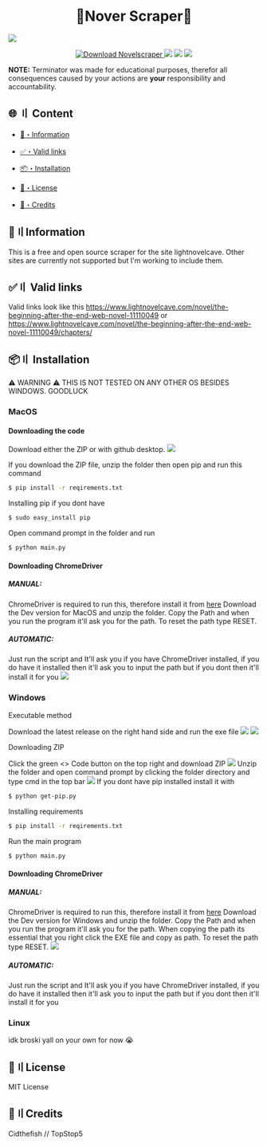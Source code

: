 <h1 align="center">
  📖Nover Scraper📖
</h1>

<img src = ".\images\cidthefish's novel scraper.jpg">

<p align="center">
  <a href="https://github.com/TopStop5/novelscraper/releases/download/v1.0.1/novelscraper.exe" target="_blank">
  <img src="https://img.shields.io/badge/download-novelscraper.exe-purple?" alt="Download Novelscraper">
</a>
  <img src="https://img.shields.io/github/last-commit/TopStop5/novelscraper">
  <img src="https://img.shields.io/github/forks/TopStop5/novelscraper?color=%02B039&label=Forks&style=flat-square">
  <img src="https://img.shields.io/github/stars/TopStop5/novelscraper?color=%02B039&label=Stars&style=flat-square">
</p>

**NOTE:**
 Terminator was made for educational purposes, therefor all consequences caused by your actions are **your** responsibility and accountability.
## <a id="content"></a>🌐 〢 Content
- [🌟・Information](#info)
* [✅・Valid links](#valid)
- [📦・Installation](#Installation)
* [📜・License](#setup)
- [🏅・Credits](#creds)


## <a id="info"></a>🌟〢Information
This is a free and open source scraper for the site lightnovelcave. Other sites are currently not supported but I'm working to include them.

## <a id="valid"></a>✅〢 Valid links
Valid links look like this https://www.lightnovelcave.com/novel/the-beginning-after-the-end-web-novel-11110049 or https://www.lightnovelcave.com/novel/the-beginning-after-the-end-web-novel-11110049/chapters/ 



## <a id="Installation"></a>📦〢 Installation
⚠️ WARNING ⚠️ THIS IS NOT TESTED ON ANY OTHER OS BESIDES WINDOWS. GOODLUCK
### **MacOS**

#### Downloading the code
Download either the ZIP or with github desktop.
<img src = ".\images\setupp1.png">

If you download the ZIP file, unzip the folder then open pip and run this command
```bash
$ pip install -r reqirements.txt
```
Installing pip if you dont have
```bash
$ sudo easy_install pip
```
Open command prompt in the folder and run
```bash
$ python main.py
```

#### Downloading ChromeDriver
##### MANUAL:
ChromeDriver is required to run this, therefore install it from [here](https://googlechromelabs.github.io/chrome-for-testing/#dev)
Download the Dev version for MacOS and unzip the folder. Copy the Path and when you run the program it'll ask you for the path. To reset the path type RESET.
##### AUTOMATIC:
Just run the script and It'll ask you if you have ChromeDriver installed, if you do have it installed then it'll ask you to input the path but if you dont then it'll install it for you
<img src = ".\images\chromedriver.png">

### **Windows**

Executable method

Download the latest release on the right hand side and run the exe file
<img src = ".\images\setup2.png">
<img src = ".\images\setup3.png">

Downloading ZIP

Click the green <> Code button on the top right and download ZIP
<img src = ".\images\setupp1.png">
Unzip the folder and open command prompt by clicking the folder directory and type cmd in the top bar
<img src = ".\images\setup4.png">
If you dont have pip installed install it with
```bash
$ python get-pip.py
```
Installing requirements

```bash
$ pip install -r reqirements.txt
```

Run the main program

```bash
$ python main.py
```

#### Downloading ChromeDriver
##### MANUAL:
ChromeDriver is required to run this, therefore install it from [here](https://googlechromelabs.github.io/chrome-for-testing/#dev)
Download the Dev version for Windows and unzip the folder. Copy the Path and when you run the program it'll ask you for the path. When copying the path its essential that you right click the EXE file and copy as path. To reset the path type RESET.
<img src = ".\images\chromedriver.png">
##### AUTOMATIC:
Just run the script and It'll ask you if you have ChromeDriver installed, if you do have it installed then it'll ask you to input the path but if you dont then it'll install it for you

### **Linux**
idk broski yall on your own for now 😭

## <a id="license"></a>📜〢License
MIT License

## <a id="creds"></a>🏅〢Credits
Cidthefish // TopStop5 